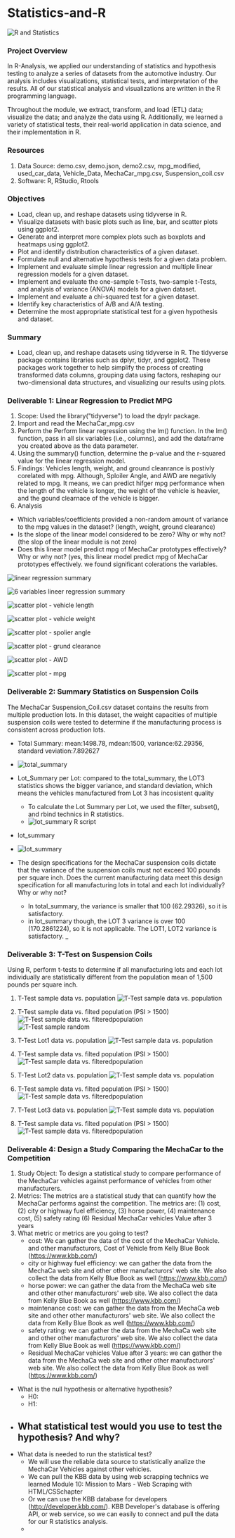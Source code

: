 # Statistics-and-R

![R and Statistics](https://github.com/SoonaBritney/Statistics-and-R/blob/main/Capture_R_logo.JPG)

### Project Overview
In R-Analysis, we applied our understanding of statistics and hypothesis testing to analyze a series of datasets from the automotive industry. Our analysis includes visualizations, statistical tests, and interpretation of the results. All of our statistical analysis and visualizations are written in the R programming language.

Throughout the module, we extract, transform, and load (ETL) data; visualize the data; and analyze the data using R. Additionally, we learned a variety of statistical tests, their real-world application in data science, and their implementation in R.

### Resources
1. Data Source: demo.csv, demo.json, demo2.csv, mpg_modified, used_car_data, Vehicle_Data, MechaCar_mpg.csv, Suspension_coil.csv
2. Software: R, RStudio, Rtools

### Objectives
- Load, clean up, and reshape datasets using tidyverse in R.
- Visualize datasets with basic plots such as line, bar, and scatter plots using ggplot2.
- Generate and interpret more complex plots such as boxplots and heatmaps using ggplot2.
- Plot and identify distribution characteristics of a given dataset.
- Formulate null and alternative hypothesis tests for a given data problem.
- Implement and evaluate simple linear regression and multiple linear regression models for a given dataset.
- Implement and evaluate the one-sample t-Tests, two-sample t-Tests, and analysis of variance (ANOVA) models for a given dataset.
- Implement and evaluate a chi-squared test for a given dataset.
- Identify key characteristics of A/B and A/A testing.
- Determine the most appropriate statistical test for a given hypothesis and dataset.

### Summary
- Load, clean up, and reshape datasets using tidyverse in R.
The tidyverse package contains libraries such as dplyr, tidyr, and ggplot2. These packages work together to help simplify the process of creating transformed data columns, grouping data using factors, reshaping our two-dimensional data structures, and visualizing our results using plots.

### Deliverable 1: Linear Regression to Predict MPG

1. Scope: Used the library("tidyverse") to load the dpylr package.
2. Import and read the MechaCar_mpg.csv
3. Perform the Perform linear regression using the lm() function. In the lm() function, pass in all six variables (i.e., columns), and add the dataframe you created above as the data parameter.
4. Using the summary() function, determine the p-value and the r-squared value for the linear regression model.
5. Findings: Vehicles length, weight, and ground cleanrance is postivly corelated with mpg. Although, Sploiler Angle, and AWD are negativly related to mpg.  It means, we can predict hifger mpg performance when the length of the vehicle is longer, the weight of the vehicle is heavier, and the gound clearnace of the vehicle is bigger.
6. Analysis
- Which variables/coefficients provided a non-random amount of variance to the mpg values in the dataset? (length, weight, ground clearance)
- Is the slope of the linear model considered to be zero? Why or why not? (the slop of the linear module is not zero)
- Does this linear model predict mpg of MechaCar prototypes effectively? Why or why not? (yes, this linear model predict mpg of MechaCar prototypes effectively. we found significant colerations the variables. 


![linear regression summary](https://github.com/SoonaBritney/Statistics-and-R/blob/main/1_multiple_linear_model.JPG)

![6 variables lineer regression summary](https://github.com/SoonaBritney/Statistics-and-R/blob/main/2_multiple_linear_model_summary.JPG)

![scatter plot - vehicle length](https://github.com/SoonaBritney/Statistics-and-R/blob/main/scatterplot_vehicle_length.JPG)

![scatter plot - vehicle weight](https://github.com/SoonaBritney/Statistics-and-R/blob/main/scatterplot_vehicle_weight.JPG)

![scatter plot - spolier angle](https://github.com/SoonaBritney/Statistics-and-R/blob/main/scatterplot_vehicle_spoiler_angle.JPG)

![scatter plot - grund clearance](https://github.com/SoonaBritney/Statistics-and-R/blob/main/scatterplot_ground_clearance.JPG)

![scatter plot - AWD](https://github.com/SoonaBritney/Statistics-and-R/blob/main/scatterplot_AWD.JPG)

![scatter plot - mpg](https://github.com/SoonaBritney/Statistics-and-R/blob/main/scatterplot_mpg.JPG)

### Deliverable 2: Summary Statistics on Suspension Coils
The MechaCar Suspension_Coil.csv dataset contains the results from multiple production lots. In this dataset, the weight capacities of multiple suspension coils were tested to determine if the manufacturing process is consistent across production lots.
- Total Summary: mean:1498.78, mdean:1500, variance:62.29356, standard veviation:7.892627
- ![total_summary](https://github.com/SoonaBritney/Statistics-and-R/blob/main/total_summary.JPG)

- Lot_Summary per Lot: compared to the total_summary, the LOT3 statistics shows the bigger variance, and standard deviation, which means the vehicles manufactured from Lot 3 has incosistent quality   
   - To calculate the Lot Summary per Lot, we used the filter, subset(), and rbind technics in R statistics.
   - ![lot_summary R script](https://github.com/SoonaBritney/Statistics-and-R/blob/main/2_lot_summary_R_script.JPG)
   
- lot_summary
- ![lot_summary](https://github.com/SoonaBritney/Statistics-and-R/blob/main/lot_summary.JPG)

- The design specifications for the MechaCar suspension coils dictate that the variance of the suspension coils must not exceed 100 pounds per square inch. Does the current manufacturing data meet this design specification for all manufacturing lots in total and each lot individually? Why or why not? 
   - In total_summary, the variance is smaller that 100 (62.29326), so it is satisfactory. 
   - in lot_summary though, the LOT 3 variance is over 100 (170.2861224), so it is not applicable. The LOT1, LOT2 variance is satisfactory.
_
### Deliverable 3: T-Test on Suspension Coils
Using R, perform t-tests to determine if all manufacturing lots and each lot individually are statistically different from the population mean of 1,500 pounds per square inch.

1. T-Test sample data vs. population
   ![T-Test sample data vs. population](https://github.com/SoonaBritney/Statistics-and-R/blob/main/T-Test_sample_population_comparison.JPG)
2. T-Test sample data vs. filted population (PSI > 1500)
   ![T-Test sample data vs. filteredpopulation](https://github.com/SoonaBritney/Statistics-and-R/blob/main/T-Test_sample_filter_population_comparison.JPG)   
   ![T-Test sample random](https://github.com/SoonaBritney/Statistics-and-R/blob/main/T_Test_Random_Sample_Suspension_Coils_Table.JPG)
   
3. T-Test Lot1 data vs. population
   ![T-Test sample data vs. population](https://github.com/SoonaBritney/Statistics-and-R/blob/main/T-Test_lot1_population_comparison.JPG)
4. T-Test sample data vs. filted population (PSI > 1500)
   ![T-Test sample data vs. filteredpopulation](https://github.com/SoonaBritney/Statistics-and-R/blob/main/T-Test_lot1_filter_population_comparison.JPG)   
   
5. T-Test Lot2 data vs. population
   ![T-Test sample data vs. population](https://github.com/SoonaBritney/Statistics-and-R/blob/main/T-Test_sample_population_comparison.JPG)
6. T-Test sample data vs. filted population (PSI > 1500)
   ![T-Test sample data vs. filteredpopulation](https://github.com/SoonaBritney/Statistics-and-R/blob/main/T-Test_sample_filter_population_comparison.JPG)   
   
7. T-Test Lot3 data vs. population
   ![T-Test sample data vs. population](https://github.com/SoonaBritney/Statistics-and-R/blob/main/T-Test_lot3_population_comparison.JPG)
8. T-Test sample data vs. filted population (PSI > 1500)
   ![T-Test sample data vs. filteredpopulation](https://github.com/SoonaBritney/Statistics-and-R/blob/main/T-Test_lot3_filter_population_comparison.JPG)      

### Deliverable 4: Design a Study Comparing the MechaCar to the Competition

1. Study Object: To design a statistical study to compare performance of the MechaCar vehicles against performance of vehicles from other manufacturers.
2. Metrics: The metrics are a statistical study that can quantify how the MechaCar performs against the competition. The metrics are:
   (1) cost, 
   (2) city or highway fuel efficiency, 
   (3) horse power, 
   (4) maintenance cost, 
   (5) safety rating
   (6) Residual MechaCar vehicles Value after 3 years 
3. What metric or metrics are you going to test?
   - cost: We can gather the data of the cost of the MechaCar Vehicle. and other manufacturors, Cost of Vehicle from Kelly Blue Book (https://www.kbb.com/) 
   - city or highway fuel efficiency: we can gather the data from the MechaCa web site and other other manufacturors' web site. We also collect the data from Kelly Blue Book as well (https://www.kbb.com/) 
   - horse power: we can gather the data from the MechaCa web site and other other manufacturors' web site. We also collect the data from Kelly Blue Book as well (https://www.kbb.com/) 
   - maintenance cost: we can gather the data from the MechaCa web site and other other manufacturors' web site. We also collect the data from Kelly Blue Book as well (https://www.kbb.com/)
   - safety rating: we can gather the data from the MechaCa web site and other other manufacturors' web site. We also collect the data from Kelly Blue Book as well (https://www.kbb.com/)
   - Residual MechaCar vehicles Value after 3 years: we can gather the data from the MechaCa web site and other other manufacturors' web site. We also collect the data from Kelly Blue Book as well (https://www.kbb.com/)
- What is the null hypothesis or alternative hypothesis?
  - H0:
  - H1:
- What statistical test would you use to test the hypothesis? And why?
   -
- What data is needed to run the statistical test?  
   - We will use the reliable data source to statistically analize the MechaCar Vehicles against other vehicles. 
   - We can pull the KBB data by using web scrapping technics we learned Module 10: Mission to Mars - Web Scraping with HTML/CSSchapter
   - Or we can use the KBB database for developers (http://developer.kbb.com/). KBB Developer's database is offering API, or web service, so we can easily to connect and pull the data for our R statistics analysis.
   - 

